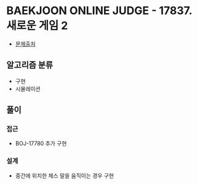 # BAEKJOON ONLINE JUDGE - 17837. 새로운 게임 2

- [문제출처](https://www.acmicpc.net/problem/17837 '17837. 새로운 게임 2')

## 알고리즘 분류

- 구현
- 시뮬레이션

## 풀이

### 접근

- BOJ-17780 추가 구현

### 설계

- 중간에 위치한 체스 말을 움직이는 경우 구현
